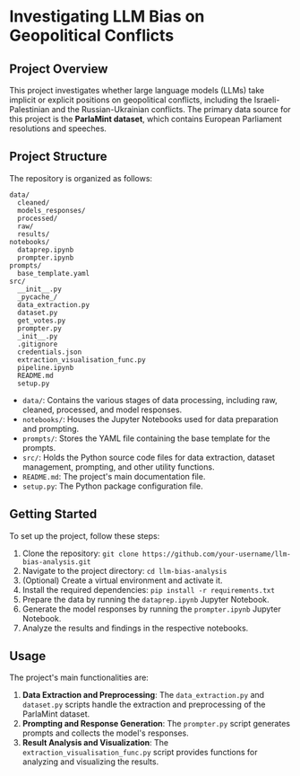 # Investigating LLM Bias on Geopolitical Conflicts

## Project Overview
This project investigates whether large language models (LLMs) take implicit or explicit positions on geopolitical conflicts, including the Israeli-Palestinian and the Russian-Ukrainian conflicts. The primary data source for this project is the **ParlaMint dataset**, which contains European Parliament resolutions and speeches.

## Project Structure
The repository is organized as follows:

```
data/
  cleaned/
  models_responses/
  processed/
  raw/
  results/
notebooks/
  dataprep.ipynb
  prompter.ipynb
prompts/
  base_template.yaml
src/
  __init__.py
  _pycache_/
  data_extraction.py
  dataset.py
  get_votes.py
  prompter.py
  _init__.py
  .gitignore
  credentials.json
  extraction_visualisation_func.py
  pipeline.ipynb
  README.md
  setup.py
```

- `data/`: Contains the various stages of data processing, including raw, cleaned, processed, and model responses.
- `notebooks/`: Houses the Jupyter Notebooks used for data preparation and prompting.
- `prompts/`: Stores the YAML file containing the base template for the prompts.
- `src/`: Holds the Python source code files for data extraction, dataset management, prompting, and other utility functions.
- `README.md`: The project's main documentation file.
- `setup.py`: The Python package configuration file.

## Getting Started
To set up the project, follow these steps:

1. Clone the repository: `git clone https://github.com/your-username/llm-bias-analysis.git`
2. Navigate to the project directory: `cd llm-bias-analysis`
3. (Optional) Create a virtual environment and activate it.
4. Install the required dependencies: `pip install -r requirements.txt`
5. Prepare the data by running the `dataprep.ipynb` Jupyter Notebook.
6. Generate the model responses by running the `prompter.ipynb` Jupyter Notebook.
7. Analyze the results and findings in the respective notebooks.

## Usage
The project's main functionalities are:

1. **Data Extraction and Preprocessing**: The `data_extraction.py` and `dataset.py` scripts handle the extraction and preprocessing of the ParlaMint dataset.
2. **Prompting and Response Generation**: The `prompter.py` script generates prompts and collects the model's responses.
3. **Result Analysis and Visualization**: The `extraction_visualisation_func.py` script provides functions for analyzing and visualizing the results.